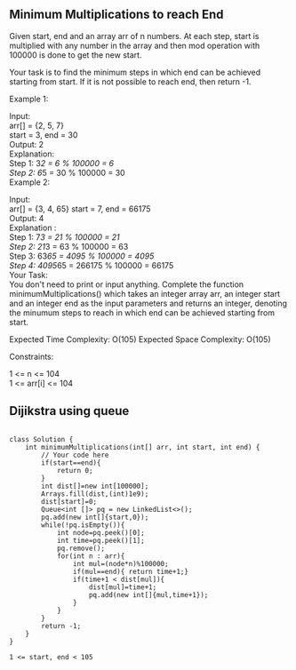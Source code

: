 ## Minimum Multiplications to reach End

Given start, end and an array arr of n numbers. At each step, start is multiplied with any number in the array and then mod operation with 100000 is done to get the new start.

Your task is to find the minimum steps in which end can be achieved starting from start. If it is not possible to reach end, then return -1.

Example 1:

Input:  
arr[] = {2, 5, 7}  
start = 3, end = 30  
Output:  2  
Explanation:  
Step 1: 3*2 = 6 % 100000 = 6   
Step 2: 6*5 = 30 % 100000 = 30  
Example 2:  

Input:  
arr[] = {3, 4, 65} 
start = 7, end = 66175  
Output: 4  
Explanation  :  
Step 1: 7*3 = 21 % 100000 = 21   
Step 2: 21*3 = 63 % 100000 = 63   
Step 3: 63*65 = 4095 % 100000 = 4095   
Step 4: 4095*65 = 266175 % 100000 = 66175  
Your Task:  
You don't need to print or input anything. Complete the function minimumMultiplications() which takes an integer array arr, an integer start and an integer end as the input parameters and returns an integer, denoting the minumum steps to reach in which end can be achieved starting from start.

Expected Time Complexity: O(105)
Expected Space Complexity: O(105)

Constraints:  

1 <= n <= 104  
1 <= arr[i] <= 104  

## Dijikstra using queue
```

class Solution {
    int minimumMultiplications(int[] arr, int start, int end) {
        // Your code here
        if(start==end){
            return 0;
        }
        int dist[]=new int[100000];
        Arrays.fill(dist,(int)1e9);
        dist[start]=0;
        Queue<int []> pq = new LinkedList<>();
        pq.add(new int[]{start,0});
        while(!pq.isEmpty()){
            int node=pq.peek()[0];
            int time=pq.peek()[1];
            pq.remove();
            for(int n : arr){
                int mul=(node*n)%100000;
                if(mul==end){ return time+1;}
                if(time+1 < dist[mul]){
                    dist[mul]=time+1;
                    pq.add(new int[]{mul,time+1});
                }
            }
        }
        return -1;
    }
}

1 <= start, end < 105
